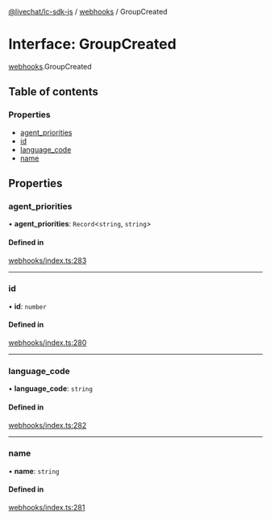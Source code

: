 [@livechat/lc-sdk-js](../README.md) / [webhooks](../modules/webhooks.md) / GroupCreated

# Interface: GroupCreated

[webhooks](../modules/webhooks.md).GroupCreated

## Table of contents

### Properties

- [agent\_priorities](webhooks.GroupCreated.md#agent_priorities)
- [id](webhooks.GroupCreated.md#id)
- [language\_code](webhooks.GroupCreated.md#language_code)
- [name](webhooks.GroupCreated.md#name)

## Properties

### agent\_priorities

• **agent\_priorities**: `Record`<`string`, `string`\>

#### Defined in

[webhooks/index.ts:283](https://github.com/livechat/lc-sdk-js/blob/8462be9/src/webhooks/index.ts#L283)

___

### id

• **id**: `number`

#### Defined in

[webhooks/index.ts:280](https://github.com/livechat/lc-sdk-js/blob/8462be9/src/webhooks/index.ts#L280)

___

### language\_code

• **language\_code**: `string`

#### Defined in

[webhooks/index.ts:282](https://github.com/livechat/lc-sdk-js/blob/8462be9/src/webhooks/index.ts#L282)

___

### name

• **name**: `string`

#### Defined in

[webhooks/index.ts:281](https://github.com/livechat/lc-sdk-js/blob/8462be9/src/webhooks/index.ts#L281)

